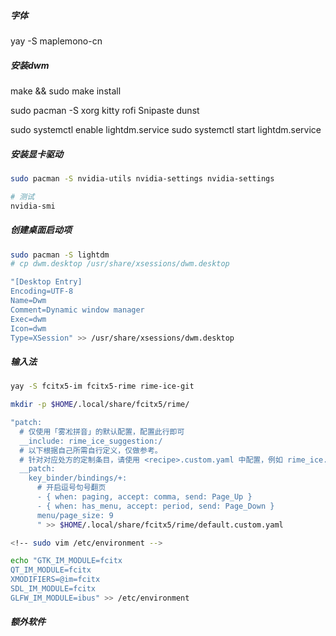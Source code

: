 


##### 字体

yay -S maplemono-cn

##### 安装dwm

make && sudo make install 

sudo pacman -S xorg kitty rofi Snipaste dunst

sudo systemctl enable lightdm.service
sudo systemctl start lightdm.service

##### 安装显卡驱动
```bash
sudo pacman -S nvidia-utils nvidia-settings nvidia-settings

# 测试
nvidia-smi

```
##### 创建桌面启动项
```bash
sudo pacman -S lightdm
# cp dwm.desktop /usr/share/xsessions/dwm.desktop

"[Desktop Entry]
Encoding=UTF-8
Name=Dwm
Comment=Dynamic window manager
Exec=dwm
Icon=dwm
Type=XSession" >> /usr/share/xsessions/dwm.desktop
```

##### 输入法
```bash
yay -S fcitx5-im fcitx5-rime rime-ice-git

mkdir -p $HOME/.local/share/fcitx5/rime/

"patch:
  # 仅使用「雾凇拼音」的默认配置，配置此行即可
  __include: rime_ice_suggestion:/
  # 以下根据自己所需自行定义，仅做参考。
  # 针对对应处方的定制条目，请使用 <recipe>.custom.yaml 中配置，例如 rime_ice.custom.yaml
  __patch:
    key_binder/bindings/+:
      # 开启逗号句号翻页
      - { when: paging, accept: comma, send: Page_Up }
      - { when: has_menu, accept: period, send: Page_Down }
      menu/page_size: 9
      " >> $HOME/.local/share/fcitx5/rime/default.custom.yaml

<!-- sudo vim /etc/environment -->

echo "GTK_IM_MODULE=fcitx
QT_IM_MODULE=fcitx
XMODIFIERS=@im=fcitx
SDL_IM_MODULE=fcitx
GLFW_IM_MODULE=ibus" >> /etc/environment
```
##### 额外软件